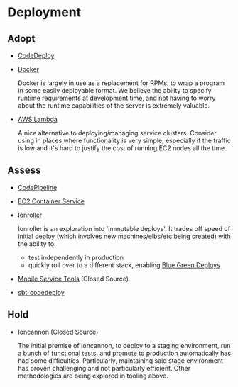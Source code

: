 # Deployment

## Adopt

  - [CodeDeploy](http://aws.amazon.com/codedeploy/)
  - [Docker](https://www.docker.com/)

    Docker is largely in use as a replacement for RPMs, to wrap a program in some easily deployable format.
    We believe the ability to specify runtime requirements at development time, and not having to worry about the runtime capabilities of the server is extremely valuable.

  - [AWS Lambda](http://aws.amazon.com/lambda/)

    A nice alternative to deploying/managing service clusters.
    Consider using in places where functionality is very simple, especially if the traffic is low and it's hard to justify the cost of running EC2 nodes all the time.

## Assess

  - [CodePipeline ](http://aws.amazon.com/codepipeline/)
  - [EC2 Container Service](http://aws.amazon.com/ecs/)
  - [Ionroller](https://github.com/gilt/ionroller/)

    Ionroller is an exploration into 'immutable deploys'. It trades off speed of initial deploy (which involves new machines/elbs/etc being created) with the ability to:
      - test independently in production
      - quickly roll over to a different stack, enabling [Blue Green Deploys](http://martinfowler.com/bliki/BlueGreenDeployment.html)

  - [Mobile Service Tools](https://github.com/gilt/mobile-service-tools) (Closed Source)
  - [sbt-codedeploy](https://github.com/gilt/sbt-codedeploy)

## Hold

  - Ioncannon (Closed Source)

    The initial premise of Ioncannon, to deploy to a staging environment, run a bunch of functional tests, and promote to production automatically has had some difficulties.
    Particularly, maintaining said stage environment has proven challenging and not particularly efficient. Other methodologies are being explored in tooling above.

